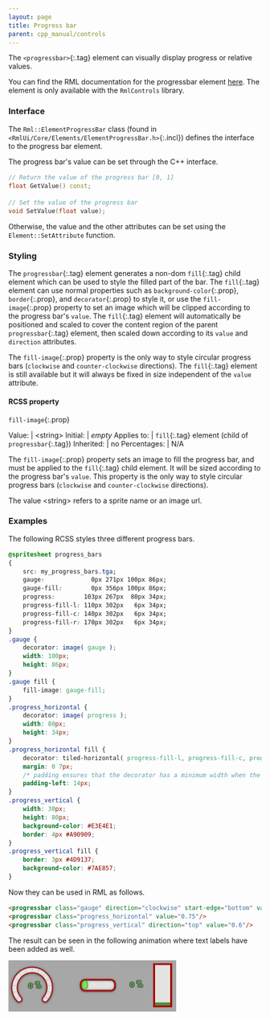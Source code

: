 ```yaml
---
layout: page
title: Progress bar
parent: cpp_manual/controls
---
```


The `<progressbar>`{:.tag} element can visually display progress or relative values.

You can find the RML documentation for the progressbar element [here]({{"pages/rml/data_display.html#progressbar"|relative_url}}). The element is only available with the `RmlControls` library.


### Interface

The `Rml::ElementProgressBar` class (found in `<RmlUi/Core/Elements/ElementProgressBar.h>`{:.incl}) defines the interface to the progress bar element.

The progress bar's value can be set through the C++ interface.

```cpp
// Return the value of the progress bar [0, 1]
float GetValue() const;

// Set the value of the progress bar
void SetValue(float value);
```

Otherwise, the value and the other attributes can be set using the `Element::SetAttribute` function.


### Styling

The `progressbar`{:.tag} element generates a non-dom `fill`{:.tag} child element which can be used to style the filled part of the bar. The `fill`{:.tag} element can use normal properties such as `background-color`{:.prop}, `border`{:.prop}, and `decorator`{:.prop} to style it, or use the `fill-image`{:.prop} property to set an image which will be clipped according to the progress bar's `value`. The `fill`{:.tag} element will automatically be positioned and scaled to cover the content region of the parent `progressbar`{:.tag} element, then scaled down according to its `value` and `direction` attributes.

The `fill-image`{:.prop} property is the only way to style circular progress bars (`clockwise` and `counter-clockwise` directions). The `fill`{:.tag} element is still available but it will always be fixed in size independent of the `value` attribute.


#### RCSS property

`fill-image`{:.prop}

Value: | \<string\>
Initial: | *empty*
Applies to: | `fill`{:.tag} element (child of `progressbar`{:.tag})
Inherited: | no
Percentages: | N/A

The `fill-image`{:.prop} property sets an image to fill the progress bar, and must be applied to the `fill`{:.tag} child element. It will be sized according to the progress bar's `value`. This property is the only way to style circular progress bars (`clockwise` and `counter-clockwise` directions).

The value \<string\> refers to a sprite name or an image url.


### Examples

The following RCSS styles three different progress bars.
```css
@spritesheet progress_bars
{
	src: my_progress_bars.tga;
	gauge:             0px 271px 100px 86px;
	gauge-fill:        0px 356px 100px 86px;
	progress:        103px 267px  80px 34px;
	progress-fill-l: 110px 302px   6px 34px;
	progress-fill-c: 140px 302px   6px 34px;
	progress-fill-r: 170px 302px   6px 34px;
}
.gauge { 
	decorator: image( gauge );
	width: 100px;
	height: 86px;
}
.gauge fill { 
	fill-image: gauge-fill;
}
.progress_horizontal { 
	decorator: image( progress );
	width: 80px;
	height: 34px;
}
.progress_horizontal fill {
	decorator: tiled-horizontal( progress-fill-l, progress-fill-c, progress-fill-r );
	margin: 0 7px;
	/* padding ensures that the decorator has a minimum width when the value is zero */
	padding-left: 14px;
}
.progress_vertical {
	width: 30px;
	height: 80px;
	background-color: #E3E4E1;
	border: 4px #A90909;
}
.progress_vertical fill {
	border: 3px #4D9137;
	background-color: #7AE857;
}
```
Now they can be used in RML as follows.
```html
<progressbar class="gauge" direction="clockwise" start-edge="bottom" value="0.3"/>
<progressbar class="progress_horizontal" value="0.75"/>
<progressbar class="progress_vertical" direction="top" value="0.6"/>
```

The result can be seen in the following animation where text labels have been added as well.

![progress bar](progress_bar.gif)

